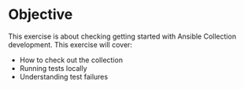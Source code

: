 # Objective

This exercise is about checking getting started with Ansible Collection development. This exercise will cover:

- How to check out the collection
- Running tests locally
- Understanding test failures
